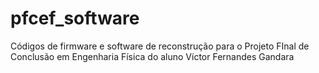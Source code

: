 # pfcef_software
Códigos de firmware e software de reconstrução para o Projeto FInal de Conclusão em Engenharia Física do aluno Víctor Fernandes Gandara
